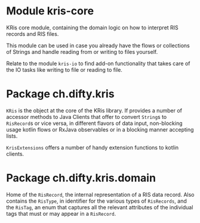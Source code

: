 # Module kris-core

KRis core module, containing the domain logic on how to interpret RIS records and RIS files.

This module can be used in case you already have the flows or collections of Strings and handle
reading from or writing to files yourself.

Relate to the module `kris-io` to find add-on functionality that takes care of the IO tasks
like writing to file or reading to file.

# Package ch.difty.kris

`KRis` is the object at the core of the KRis library. If provides a number of accessor methods
to Java Clients that offer to convert `String`s to `RisRecord`s or vice versa, in different
flavors of data input, non-blocking usage kotlin flows or RxJava observables or in a blocking
manner accepting lists.

`KrisExtensions` offers a number of handy extension functions to kotlin clients.

# Package ch.difty.kris.domain

Home of the `RisRecord`, the internal representation of a RIS data record.
Also contains the `RisType`, in identifier for the various types of `RisRecords`,
and the `RisTag`, an enum that captures all the relevant attributes of the individual
tags that must or may appear in a `RisRecord`.

